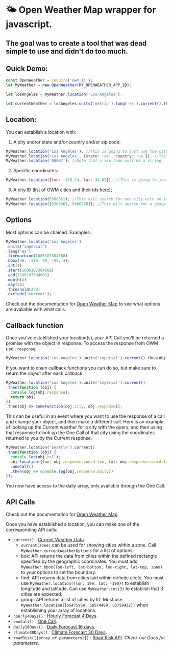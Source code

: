 # 🌤️ Open Weather Map wrapper for javascript.
## The goal was to create a tool that was dead simple to use and didn't do too much.

## Quick Demo:
```javascript
const OpenWeather = require('owm.js');
let MyWeather = new OpenWeather(MY_OPENWEATHER_APP_ID);

let losAngeles = MyWeather.location('Los Angeles');

let currentWeather = losAngeles.units('metric').lang('es').current().then(response => console.log(response));
```
## Location:
You can establish a location with:
1. A city and/or state and/or country and/or zip code:
```javascript
MyWeather.location('Los Angeles'); //This is going to just use the city name in the query
MyWeather.location('Los Angeles', {state: 'ca', country: 'us'}); //This will use the city, state, country in the query
MyWeather.location('90807'); //Note that a zip code must be a string
```
2. Specific coordinates:
```javascript
MyWeather.location({lon: -118.24, lat: 34.05}); //This is going to just use the city name in the query
```

3. A city ID (list of OWM cities and their ids [here](https://openweathermap.org/api));
```javascript
MyWeather.location(5368361); //This will search for one city with an id of 5368361. Note this must be a number.
MyWeather.location([5368361, 5368378]); //This will search for a group of cities. Limit is 20.
```

## Options
Most options can be chained. Examples:
```javascript
MyWeather.location('Los Angeles')
.units('imperial')
.lang('es')
.timemachine(1606107304668)
.bbox(98, -119, 99, -90, 4);
.cnt(4)
.start(1606107304668)
.end(1606107304668)
.month(4)
.day(28)
.threshold(250)
.exclude('current');
```

Check out the documentation for [Open Weather Map](https://openweathermap.org/api) to see what options are avaliable with what calls.

## Callback function
Once you've established your location(s), your API Call you'll be returned a promise with the object in response.
To access the response from OWM use `.response`;
```javascript
MyWeather.location('Los Angeles').units('imperial').current().then(obj => console.log(obj.response));
```
If you want to chain callback functions you can do so, but make sure to return the object after each callback.
```javascript
MyWeather.location('Los Angeles').units('imperial').current()
.then(function (obj) {
  console.log(obj.response);
  return obj;
})
.then(obj => someFunction(obj.city, obj.response));
```
This can be useful in an event where you want to use the response of a call and change your object, and then make a different call.
Here is an example of looking up the Current weather for a city with the query, and then using that response to look up the One Call of that city using the coordinates returned to you by the Current response.
```javascript
MyWeather.location('Seattle').current()
.then(function (obj) {
  console.log(obj.call);
  obj.location({lon: obj.response.coord.lon, lat: obj.response.coord.lat})
  .oneCall()
  .then(obj => console.log(obj.response.daily))
});
```
You now have access to the daily array, only available through the One Call.
## API Calls
Check out the documentation for [Open Weather Map](https://openweathermap.org/api).

Once you have established a location, you can make one of the corresponding API calls:
* `current()` : [Current Weather Data](https://openweathermap.org/current).
  * `current(zone)` can be used for showing cities within a zone. Call `MyWeather.currentWeatherOptions` for a list of options:
  * box: API returns the data from cities within the defined rectangle specified by the geographic coordinates. You must add `MyWeather.bbox(lon-left, lat-bottom, lon-right, lat-top, zoom)` to your options to set the boundary.
  * find: API returns data from cities laid within definite circle. You must use `MyWeather.location({lon: 199, lat: -190})` to establish longitude and latitude. Can use `MyWeather.cnt(3)` to establish that 3 cities are expected.
  * group: API returns a list of cities by ID. Must use `MyWeather.location([55475954, 58574489, 85759432])` when establishing your array of locations.
* `hourly4Days()` : [Hourly Forecast 4 Days](https://openweathermap.org/api/hourly-forecast).
* `oneCall()` : [One Call](https://openweathermap.org/api/one-call-api).
* `daily16Days()` : [Daily Forecast 16 days](https://openweathermap.org/forecast16).
* `climate30Days()` : [Climate Forecast 30 Days](https://openweathermap.org/api/forecast30).
* `roadRisk([{array of parameters}])` : [Road Risk API](https://openweathermap.org/api/road-risk). <i>Check out Docs for parameters</i>.
